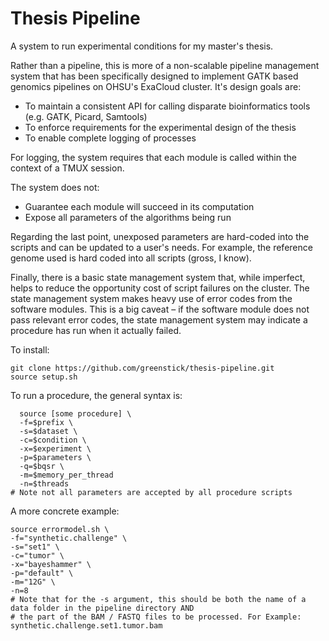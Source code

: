 # Thesis Pipeline

A system to run experimental conditions for my master's thesis. 

Rather than a pipeline, this is more of a non-scalable pipeline management system that has been specifically designed to implement GATK based genomics pipelines on OHSU's ExaCloud cluster. It's design goals are:

* To maintain a consistent API for calling disparate bioinformatics tools (e.g. GATK, Picard, Samtools)
* To enforce requirements for the experimental design of the thesis
* To enable complete logging of processes

For logging, the system requires that each module is called within the context of a TMUX session. 

The system does not:

* Guarantee each module will succeed in its computation
* Expose all parameters of the algorithms being run

Regarding the last point, unexposed parameters are hard-coded into the scripts and can be updated to a user's needs. For example, the reference genome used is hard coded into all scripts (gross, I know). 

Finally, there is a basic state management system that, while imperfect, helps to reduce the opportunity cost of script failures on the cluster. The state management system makes heavy use of error codes from the software modules. This is a big caveat – if the software module does not pass relevant error codes, the state management system may indicate a procedure has run when it actually failed. 

To install:

    git clone https://github.com/greenstick/thesis-pipeline.git
    source setup.sh

To run a procedure, the general syntax is:

	  source [some procedure] \
	  -f=$prefix \
	  -s=$dataset \
	  -c=$condition \
	  -x=$experiment \
	  -p=$parameters \
	  -q=$bqsr \
	  -m=$memory_per_thread
	  -n=$threads
    # Note not all parameters are accepted by all procedure scripts
    
A more concrete example:

    source errormodel.sh \
    -f="synthetic.challenge" \
    -s="set1" \
    -c="tumor" \
    -x="bayeshammer" \
    -p="default" \
    -m="12G" \
    -n=8
    # Note that for the -s argument, this should be both the name of a data folder in the pipeline directory AND
    # the part of the BAM / FASTQ files to be processed. For Example: synthetic.challenge.set1.tumor.bam
    
